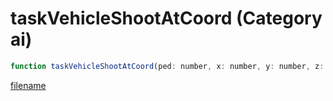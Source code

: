 # taskVehicleShootAtCoord (Category ai)

```js
function taskVehicleShootAtCoord(ped: number, x: number, y: number, z: number, p4: number): void
```

[filename](taskVehicleShootAtCoord_m.md ':include')